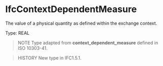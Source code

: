 # IfcContextDependentMeasure

The value of a physical quantity as defined within the exchange context.<!-- end of definition -->

Type: REAL

> NOTE Type adapted from **context_dependent_measure** defined in ISO 10303-41.

> HISTORY New type in IFC1.5.1.
